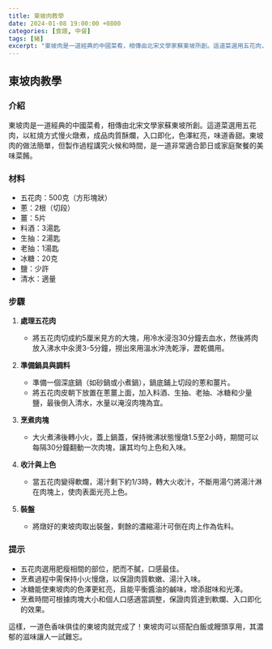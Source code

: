 ```yaml
---
title: 東坡肉教學
date: 2024-01-08 19:00:00 +0800
categories: [食譜, 中餐]
tags: [豬] 
excerpt: "東坡肉是一道經典的中國菜肴，相傳由北宋文學家蘇東坡所創。這道菜選用五花肉，以紅燒方式慢火燉煮，成品肉質酥爛，入口即化，色澤紅亮，味道香甜"
---
```


## 東坡肉教學

### 介紹
東坡肉是一道經典的中國菜肴，相傳由北宋文學家蘇東坡所創。這道菜選用五花肉，以紅燒方式慢火燉煮，成品肉質酥爛，入口即化，色澤紅亮，味道香甜。東坡肉的做法簡單，但製作過程講究火候和時間，是一道非常適合節日或家庭聚餐的美味菜餚。

### 材料
- 五花肉：500克（方形塊狀）
- 蔥：2根（切段）
- 薑：5片
- 料酒：3湯匙
- 生抽：2湯匙
- 老抽：1湯匙
- 冰糖：20克
- 鹽：少許
- 清水：適量

### 步驟

1. **處理五花肉**
   - 將五花肉切成約5厘米見方的大塊，用冷水浸泡30分鐘去血水，然後將肉放入沸水中汆燙3-5分鐘，撈出來用溫水沖洗乾淨，瀝乾備用。

2. **準備鍋具與調料**
   - 準備一個深底鍋（如砂鍋或小煮鍋），鍋底鋪上切段的蔥和薑片。
   - 將五花肉皮朝下放置在蔥薑上面，加入料酒、生抽、老抽、冰糖和少量鹽，最後倒入清水，水量以淹沒肉塊為宜。

3. **烹煮肉塊**
   - 大火煮沸後轉小火，蓋上鍋蓋，保持微沸狀態慢燉1.5至2小時，期間可以每隔30分鐘翻動一次肉塊，讓其均勻上色和入味。

4. **收汁與上色**
   - 當五花肉變得軟爛，湯汁剩下約1/3時，轉大火收汁，不斷用湯勺將湯汁淋在肉塊上，使肉表面光亮上色。

5. **裝盤**
   - 將燉好的東坡肉取出裝盤，剩餘的濃縮湯汁可倒在肉上作為佐料。

### 提示
- 五花肉選用肥瘦相間的部位，肥而不膩，口感最佳。
- 烹煮過程中需保持小火慢燉，以保證肉質軟嫩、湯汁入味。
- 冰糖能使東坡肉的色澤更紅亮，且能平衡醬油的鹹味，增添甜味和光澤。
- 烹煮時間可根據肉塊大小和個人口感適當調整，保證肉質達到軟爛、入口即化的效果。

這樣，一道色香味俱佳的東坡肉就完成了！東坡肉可以搭配白飯或饅頭享用，其濃郁的滋味讓人一試難忘。
